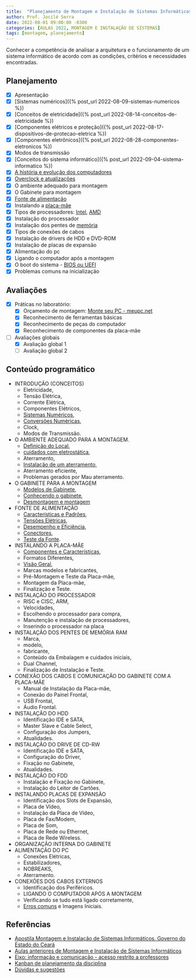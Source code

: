 ```yaml
---
title:  "Planejamento de Montagem e Instalação de Sistemas Informáticos"
author: Prof. Jocilé Serra
date: 2022-08-01 09:00:00 -0300
categories: [AULAS 2022, MONTAGEM E INSTALAÇÃO DE SISTEMAS]
tags: [montagem, planejamento]
---
```

Conhecer a competência de analisar a arquitetura e o funcionamento de um sistema informático de acordo com as condições, critérios e necessidades encontradas.

## Planejamento

* [x] Apresentação
* [x] [Sistemas numéricos]({% post_url 2022-08-09-sistemas-numericos %})
* [x] [Conceitos de eletricidade]({% post_url 2022-08-14-conceitos-de-eletricidade %})
* [x] [Componentes elétricos e proteção]({% post_url 2022-08-17-dispositivos-de-protecao-eletrica %})
* [x] [Componentes eletrônicos]({% post_url 2022-08-28-componentes-eletronicos %})
* [x] Modos de transmissão
* [x] [Conceitos do sistema informático]({% post_url 2022-09-04-sistema-informatico %})
* [x] [A história e evolução dos computadores](https://www.tecmundo.com.br/tecnologia-da-informacao/1697-a-historia-dos-computadores-e-da-computacao.htm)
* [x] [Overclock e atualizações](https://canaltech.com.br/hardware/o-que-e-overclock-1041/)
* [x] O ambiente adequado para montagem
* [x] O Gabinete para montagem
* [x] [Fonte de alimentação](https://www.infowester.com/fontesatx.php)
* [x] Instalando a [placa-mãe](https://www.iperiusbackup.net/pt-br/explicando-as-caracteristicas-do-chipset-e-qual-sua-importancia/)
* [x] Tipos de processadores: [Intel](https://canaltech.com.br/hardware/o-que-e-memoria-ram/), [AMD](https://canaltech.com.br/empresa/amd/)
* [x] Instalação do processador
* [x] Instalação dos pentes de [memória](https://canaltech.com.br/hardware/o-que-e-memoria-ram/)
* [x] Tipos de conexões de cabos
* [x] Instalação de drivers de HDD e DVD-ROM
* [x] Instalação de placas de expansão
* [x] Alimentação do pc
* [x] Ligando o computador após a montagem
* [x] O boot do sistema - [BIOS ou UEFI](https://canaltech.com.br/hardware/o-que-e-uefi/)
* [x] Problemas comuns na inicialização

## Avaliações

* [x] Práticas no laboratório:
  * [x] Orçamento de montagem: [Monte seu PC - meupc.net](https://meupc.net/)
  * [x] Reconhecimento de ferramentas básicas
  * [x] Reconhecimento de peças do computador
  * [x] Reconhecimento de componentes da placa-mãe
* [ ] Avaliações globais
  * [x] Avaliação global 1
  * [ ] Avaliação global 2

## Conteúdo programático

* INTRODUÇÃO (CONCEITOS)
  * Eletricidade,
  * Tensão Elétrica,
  * Corrente Elétrica,
  * Componentes Elétricos,
  * [Sistemas Numéricos](https://www.treinaweb.com.br/blog/bits-bytes-e-unidades-de-medida),
  * [Conversões Numéricas](https://embarcados.com.br/conversao-entre-sistemas-de-numeracao/),
  * Clock,
  * Modos de Transmissão.
* O AMBIENTE ADEQUADO PARA A MONTAGEM.
  * [Definição do Local](http://www.dominiopublico.gov.br/download/texto/me000353.pdf),
  * [cuidados com eletrostática](https://cotic.ufrrj.br/manuseando-pecas-do-computador-sem-danifica-las-por-energia-estatica/),
  * Aterramento,
  * [Instalação de um aterramento](https://docplayer.com.br/5468138-Faca-voce-mesmo-o-aterramento-do-seu-computador.html),
  * Aterramento eficiente,
  * Problemas gerados por Mau aterramento.
* O GABINETE PARA A MONTAGEM
  * [Modelos de Gabinete](https://www.showmetech.com.br/qual-o-melhor-tipo-de-gabinete-para-pc/),
  * [Conhecendo o gabinete](https://www.tecmundo.com.br/produto/242563-escolher-gabinete-pc-veja-6-dicas.htm),
  * [Desmontagem e montagem](https://br.crucial.com/articles/pc-builders/disassemble-and-rebuild-a-desktop-computer)
* FONTE DE ALIMENTAÇÃO
  * [Características e Padrões](https://www.infowester.com/fontesatx.php),
  * [Tensões Elétricas](https://tecnoblog.net/responde/como-saber-qual-fonte-usar-no-pc-calcular-potencia/),
  * [Desempenho e Eficiência](https://www.tecmundo.com.br/fonte/49568-voce-sabe-reconhecer-uma-fonte-de-alimentacao-para-um-computador-gamer-.htm),
  * [Conectores](https://www.tecmundo.com.br/conectores/20641-hora-do-pesadelo-para-que-servem-todos-os-conectores-da-fonte-.htm),
  * [Teste da Fonte](https://www.topgadget.com.br/howto/computador/como-testar-manualmente-uma-fonte-de-alimentacao-com-um-multimetro.htm).
* INSTALANDO A PLACA-MÃE
  * [Componentes e Características](https://www.concatenar.com.br/informatica-basica/2-arquitetura-basica-de-um-computador),
  * Formatos Diferentes,
  * [Visão Geral](https://www.iperiusbackup.net/pt-br/explicando-as-caracteristicas-do-chipset-e-qual-sua-importancia/),
  * Marcas modelos e fabricantes,
  * Pré-Montagem e Teste da Placa-mãe,
  * Montagem da Placa-mãe,
  * Finalização e Teste.
* INSTALAÇÃO DO PROCESSADOR
  * RISC e CISC, ARM,
  * Velocidades,
  * Escolhendo o processador para compra,
  * Manutenção e instalação de processadores,
  * Inserindo o processador na placa
* INSTALAÇÃO DOS PENTES DE MEMÓRIA RAM
  * Marca,
  * modelo,
  * fabricante,
  * Conteúdo da Embalagem e cuidados iniciais,
  * Dual Channel,
  * Finalização de Instalação e Teste.
* CONEXÃO DOS CABOS E COMUNICAÇÃO DO GABINETE COM A PLACA-MÃE
  * Manual de Instalação da Placa-mãe,
  * Conexão do Painel Frontal,
  * USB Frontal,
  * Áudio Frontal.
* INSTALAÇÃO DO HDD
  * Identificação IDE e SATA,
  * Master Slave e Cable Select,
  * Configuração dos Jumpers,
  * Atualidades.
* INSTALAÇÃO DO DRIVE DE CD-RW
  * Identificação IDE e SATA,
  * Configuração do Driver,
  * Fixação no Gabinete,
  * Atualidades.
* INSTALAÇÃO DO FDD
  * Instalação e Fixação no Gabinete,
  * Instalação do Leitor de Cartões.
* INSTALANDO PLACAS DE EXPANSÃO
  * Identificação dos Slots de Expansão,
  * Placa de Vídeo,
  * Instalação da Placa de Vídeo,
  * Placa de Fax/Modem,
  * Placa de Som,
  * Placa de Rede ou Ethernet,
  * Placa de Rede Wireless.
* ORGANIZAÇÃO INTERNA DO GABINETE
* ALIMENTAÇÃO DO PC
  * Conexões Elétricas,
  * Estabilizadores,
  * NOBREAKS,
  * Aterramento.
* CONEXÕES DOS CABOS EXTERNOS
  * Identificação dos Periféricos.
  * LIGANDO O COMPUTADOR APÓS A MONTAGEM
  * Verificando se tudo está ligado corretamente,
  * [Erros comuns](https://www.tecmundo.com.br/manutencao-de-pcs/2137-manutencao-de-pcs-erros-tipicos-de-montagem.htm) e Imagens Iniciais.

## Referências

* [Apostila Montagem e Instalação de Sistemas Informáticos. Governo do Estado do Ceará](https://educacaoprofissional.seduc.ce.gov.br/images/material_didatico/redes_de_computadores/redes_de_computadores_montagem_instalacoes_sistemas_informaticos.pdf)
* [Aulas anteriores de Montagem e Instalação de Sistemas Informáticos](https://aulas.jocile.com/redes/montagem-e-instala%C3%A7%C3%A3o-de-sistemas-inform%C3%A1ticos)
* [Eixo: informação e comunicação - acesso restrito a professores](https://docs.google.com/document/d/1RmxhX9Fd7nbQv6OWxsNyf70v1pEimqk3/view)
* [Kanban de planejamento da disciplina](https://github.com/users/jocile/projects/11)
* [Dúvidas e sugestões](https://github.com/jocile/redes-de-computadores/discussions)
